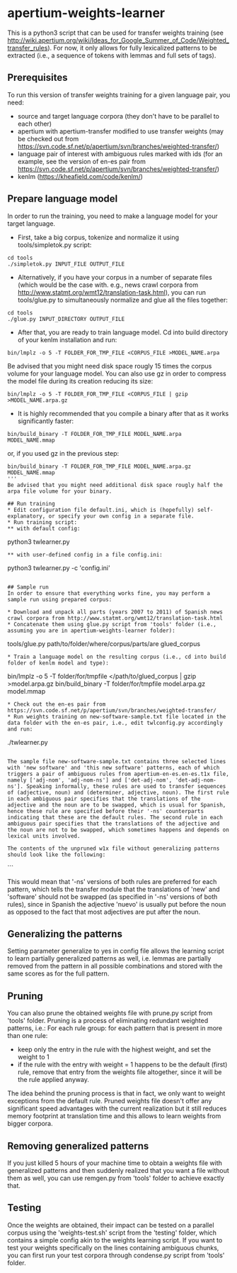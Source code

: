# apertium-weights-learner

This is a python3 script that can be used for transfer weights training (see http://wiki.apertium.org/wiki/Ideas_for_Google_Summer_of_Code/Weighted_transfer_rules). For now, it only allows for fully lexicalized patterns to be extracted (i.e., a sequence of tokens with lemmas and full sets of tags).

## Prerequisites
To run this version of transfer weights training for a given language pair, you need:
* source and target language corpora (they don't have to be parallel to each other)
* apertium with apertium-transfer modified to use transfer weights (may be checked out from https://svn.code.sf.net/p/apertium/svn/branches/weighted-transfer/)
* language pair of interest with ambiguous rules marked with ids (for an example, see the version of en-es pair from https://svn.code.sf.net/p/apertium/svn/branches/weighted-transfer/)
* kenlm (https://kheafield.com/code/kenlm/)

## Prepare language model
In order to run the training, you need to make a language model for your target language.

* First, take a big corpus, tokenize and normalize it using tools/simpletok.py script:
```
cd tools
./simpletok.py INPUT_FILE OUTPUT_FILE
```
* Alternatively, if you have your corpus in a number of separate files (which would be the case with. e.g., news crawl corpora from http://www.statmt.org/wmt12/translation-task.html), you can run tools/glue.py to simultaneously normalize and glue all the files together:
```
cd tools
./glue.py INPUT_DIRECTORY OUTPUT_FILE
```
* After that, you are ready to train language model. Cd into build directory of your kenlm installation and run:
```
bin/lmplz -o 5 -T FOLDER_FOR_TMP_FILE <CORPUS_FILE >MODEL_NAME.arpa
```
Be advised that you might need disk space rougly 15 times the corpus volume for your language model. You can also use gz in order to compress the model file during its creation reducing its size:
```
bin/lmplz -o 5 -T FOLDER_FOR_TMP_FILE <CORPUS_FILE | gzip >MODEL_NAME.arpa.gz
```
* It is highly recommended that you compile a binary after that as it works significantly faster:
```
bin/build_binary -T FOLDER_FOR_TMP_FILE MODEL_NAME.arpa MODEL_NAME.mmap
```
or, if you used gz in the previous step:
```
bin/build_binary -T FOLDER_FOR_TMP_FILE MODEL_NAME.arpa.gz MODEL_NAME.mmap
'''
Be advised that you might need additional disk space rougly half the arpa file volume for your binary.

## Run training
* Edit configuration file default.ini, which is (hopefully) self-explanatory, or specify your own config in a separate file.
* Run training script:
** with default config:
```
python3 twlearner.py
```
** with user-defined config in a file config.ini:
```
python3 twlearner.py -c 'config.ini'
```

## Sample run
In order to ensure that everything works fine, you may perform a sample run using prepared corpus:

* Download and unpack all parts (years 2007 to 2011) of Spanish news crawl corpora from http://www.statmt.org/wmt12/translation-task.html
* Concatenate them using glue.py script from 'tools' folder (i.e., assuming you are in apertium-weights-learner folder):
```
tools/glue.py path/to/folder/where/corpus/parts/are glued_corpus
```
* Train a language model on the resulting corpus (i.e., cd into build folder of kenlm model and type):
```
bin/lmplz -o 5 -T folder/for/tmpfile </path/to/glued_corpus | gzip >model.arpa.gz
bin/build_binary -T folder/for/tmpfile model.arpa.gz model.mmap
```
* Check out the en-es pair from https://svn.code.sf.net/p/apertium/svn/branches/weighted-transfer/
* Run weights training on new-software-sample.txt file located in the data folder with the en-es pair, i.e., edit twlconfig.py accordingly and run:
```
./twlearner.py
```

The sample file new-software-sample.txt contains three selected lines with 'new software' and 'this new software' patterns, each of which triggers a pair of ambiguous rules from apertium-en-es.en-es.t1x file, namely ['adj-nom', 'adj-nom-ns'] and ['det-adj-nom', 'det-adj-nom-ns']. Speaking informally, these rules are used to transfer sequences of (adjective, noun) and (determiner, adjective, noun). The first rule in each ambiguous pair specifies that the translations of the adjective and the noun are to be swapped, which is usual for Spanish, hence these rule are specified before their '-ns' counterparts indicating that these are the default rules. The second rule in each ambiguous pair specifies that the translations of the adjective and the noun are not to be swapped, which sometimes happens and depends on lexical units involved.

The contents of the unpruned w1x file without generalizing patterns should look like the following:
```
<?xml version='1.0' encoding='UTF-8'?>
<transfer-weights>
  <rule-group>
    <rule comment="REGLA: ADJ NOM" id="adj-nom" md5="72e0f329e4cb29910163fa9c9d617ec4">
      <pattern weight="0.2940047506474463">
        <pattern-item lemma="new" tags="adj.sint"/>
        <pattern-item lemma="software" tags="n.sg"/>
      </pattern>
    </rule>
    <rule comment="REGLA: ADJ NOM no-swap-version" id="adj-nom-ns" md5="7df4382f378bae45d951c79e287a31e6">
      <pattern weight="1.7059952493525534">
        <pattern-item lemma="new" tags="adj.sint"/>
        <pattern-item lemma="software" tags="n.sg"/>
      </pattern>
    </rule>
  </rule-group>
  <rule-group>
    <rule comment="REGLA: DET ADJ NOM" id="det-adj-nom" md5="897a67e4ffadec9b7fd515ce0a8d453b">
      <pattern weight="0.262703645221423">
        <pattern-item lemma="its" tags="det.pos.sp"/>
        <pattern-item lemma="own" tags="adj"/>
        <pattern-item lemma="code" tags="n.sg"/>
      </pattern>
      <pattern weight="0.05124922803710481">
        <pattern-item lemma="this" tags="det.dem.sg"/>
        <pattern-item lemma="new" tags="adj.sint"/>
        <pattern-item lemma="software" tags="n.sg"/>
      </pattern>
    </rule>
    <rule comment="REGLA: DET ADJ NOM no-swap-version" id="det-adj-nom-ns" md5="13f1c5ed0615ae8f9d3142aed7a3855f">
      <pattern weight="0.737296354778577">
        <pattern-item lemma="its" tags="det.pos.sp"/>
        <pattern-item lemma="own" tags="adj"/>
        <pattern-item lemma="code" tags="n.sg"/>
      </pattern>
      <pattern weight="0.9487507719628953">
        <pattern-item lemma="this" tags="det.dem.sg"/>
        <pattern-item lemma="new" tags="adj.sint"/>
        <pattern-item lemma="software" tags="n.sg"/>
      </pattern>
    </rule>
  </rule-group>
</transfer-weights>
```

This would mean that '-ns' versions of both rules are preferred for each pattern, which tells the transfer module that the translations of 'new' and 'software' should not be swapped (as specified in '-ns' versions of both rules), since in Spanish the adjective 'nuevo' is usually put before the noun as opposed to the fact that most adjectives are put after the noun.

## Generalizing the patterns
Setting parameter generalize to yes in config file allows the learning script to learn partially generalized patterns as well, i.e. lemmas are partially removed from the pattern in all possible combinations and stored with the same scores as for the full pattern.

## Pruning
You can also prune the obtained weights file with prune.py script from 'tools' folder. Pruning is a process of eliminating redundant weighted patterns, i.e.:
For each rule group:
for each pattern that is present in more than one rule:
* keep only the entry in the rule with the highest weight, and set the weight to 1
* if the rule with the entry with weight = 1 happens to be the default (first) rule, remove that entry from the weights file altogether, since it will be the rule applied anyway.

The idea behind the pruning process is that in fact, we only want to weight exceptions from the default rule. Pruned weights file doesn't offer any significant speed advantages with the current realization but it still reduces memory footprint at translation time and this allows to learn weights from bigger corpora.

## Removing generalized patterns
If you just killed 5 hours of your machine time to obtain a weights file with generalized patterns and then suddenly realized that you want a file without them as well, you can use remgen.py from 'tools' folder to achieve exactly that. 

## Testing
Once the weights are obtained, their impact can be tested on a parallel corpus using the 'weights-test.sh' script from the 'testing' folder, which contains a simple config akin to the weights learning script. If you want to test your weights specifically on the lines containing ambiguous chunks, you can first run your test corpora through condense.py script from 'tools' folder.
